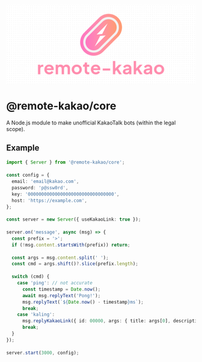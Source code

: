 ![remote](https://raw.githubusercontent.com/remote-kakao/core/main/images/banner.png)

# @remote-kakao/core

A Node.js module to make unofficial KakaoTalk bots (within the legal scope).

## Example

```ts
import { Server } from '@remote-kakao/core';

const config = {
  email: 'email@kakao.com',
  password: 'p@ssw0rd',
  key: '00000000000000000000000000000000',
  host: 'https://example.com',
};

const server = new Server({ useKakaoLink: true });

server.on('message', async (msg) => {
  const prefix = '>';
  if (!msg.content.startsWith(prefix)) return;

  const args = msg.content.split(' ');
  const cmd = args.shift()?.slice(prefix.length);

  switch (cmd) {
    case 'ping': // not accurate
      const timestamp = Date.now();
      await msg.replyText('Pong!');
      msg.replyText(`${Date.now() - timestamp}ms`);
      break;
    case 'kaling':
      msg.replyKakaoLink({ id: 00000, args: { title: args[0], description: args[1] } });
      break;
  }
});

server.start(3000, config);
```
